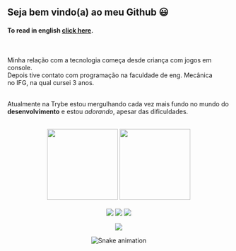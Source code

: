 ## Seja bem vindo(a) ao meu Github :smiley:

#### To read in english <a href="https://github.com/vinicius-virgilli/vinicius-virgilli/blob/main/README-en.md">click here</a>.
<br>

Minha relação com a tecnologia começa desde criança com jogos em console.<br>Depois tive contato com programação na faculdade de eng. Mecânica<br>no IFG, na qual cursei 3 anos.<br><br>

Atualmente na Trybe estou mergulhando cada vez mais fundo no mundo do<br> <strong>desenvolvimento</strong> e estou <em>adorando</em>, apesar das dificuldades.


<br>

<!-- GITHUB STATUS -->
<div align="center">
  <img height="160em" src="https://github-readme-stats-vinicius-virgilli.vercel.app//api?username=vinicius-virgilli&show_icons=true&theme=dark&include_all_commits=true&count_private=true"/>
  <img height="160em" src="https://github-readme-stats.vercel.app/api/top-langs/?username=vinicius-virgilli&layout=compact&langs_count=10&theme=dark"/>
  

  <!-- TEMAS: dark, radical, merko, gruvbox, tokyonight, onedark, cobalt, synthwave, highcontrast, dracula -->
  </div>

<br>

<!-- TECNOLOGIAS -->
<div align="center">

</div>

<!-- REDES SOCIAIS -->
<div align="center">
  <a href="https://vinicius-virgilli.github.io" target="_blank"><img src="https://img.shields.io/badge/-Portifólio-%23E4405F?style=for-the-badge&logo&logoColor=white" target="_blank"></a>
  <a href="https://www.linkedin.com/in/vinicius-silva-virgilli/" target="_blank"><img src="https://img.shields.io/badge/-LinkedIn-%230077B5?style=for-the-badge&logo=linkedin&logoColor=white" target="_blank"></a>  
   <a href="mailto:vinicius.virgilli3@gmail.com" target="_blank"><img src="https://img.shields.io/badge/-Gmail-%230077B5?style=for-the-badge&logo=Gmail&logoColor=white)"_blank"></a>  
  
  ![](https://visitor-badge.glitch.me/badge?page_id=vinicius-virgilli)

  ![Snake animation](https://github.com/felipeamorim19/felipeamorim19/blob/output/github-contribution-grid-snake.svg)
</div>
